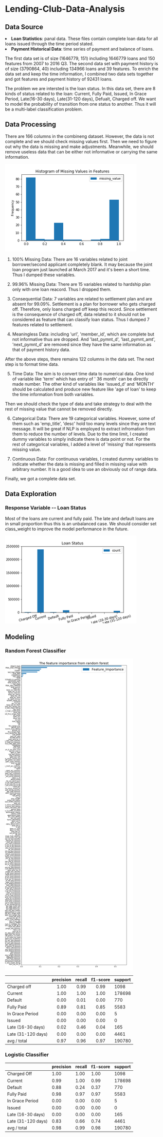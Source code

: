 # Lending-Club-Data-Analysis
## Data Source
<li> <strong>Loan Statistics</strong>: panal data. These files contain complete loan data for all loans issued through the time period stated. </li>
<li><strong>Payment Historical Data</strong>: time series of payment and balance of loans.</li> 

The first data set is of size (1646779, 151) including 1646779  loans and 150 features from 2007 to 2016 Q3. The second data set with payment history is of size (3790864, 40) including 134966 loans and 39 features. To enrich the data set and keep the time information, I combined two data sets together and got features and payment history of 92431 loans. 

The problem we are intersted is the loan status. In this data set, there are 8 kinds of status related to the loan: Current, Fully Paid, Issued, In Grace Period, Late(16-30 days), Late(31-120 days), Defualt, Charged off. We want to model the probability of transition from one status to another. Thus it will be a multi-label classification problem. 

## Data Processing
There are 166 columns in the combineng dataset. However, the data is not complete and we should check missing values first. Then we need to figure out why the data is missing and make adjustments. Meanwhile, we should remove useless data that can be either not informative or carrying the same information.

<img src="/image/missing_value_dist.png">

1. 100% Missing Data: There are 16 variables related to joint borrower/second applicant completely blank. It may because the joint loan program just launched at March 2017 and it's been a short time. Thus I dumped these variables.

2. 99.96% Missing Data: There are 15 variables related to hardship plan only with one loan reacord. Thus I dropped them.

3. Consequential Data: 7 variables are related to settlement plan and are absent for 99.09%. Settlement is a plan for borrower who gets charged off. Therefore, only loans charged off keep this record. Since settlement is the consequence of charged off, data related to it should not be considered as feature that can classify loan status. Thus I dumped 7 features related to settlement.

4. Meaningless Data: including 'url', 'member_id', which are complete but not informative thus are dropped. And 'last_pymnt_d', 'last_pymnt_amt', 'next_pymnt_d' are removed since they have the same information as that of payment history data.

After the above steps, there remains 122 columns in the data set. The next step is to format time data. 

5. Time Data: The aim is to convert time data to numerical data. One kind of variable like 'term' which has entry of ' 36 month' can be directly made number. The other kind of variables like 'issued_d' and 'MONTH' should be calculated and produce new feature like 'age of loan' to keep the time information from both variables.

Then we should check the type of data and take strategy to deal with the rest of missing value that cannot be removed directly. 

6. Categorical Data: There are 19 categorical variables. However, some of them such as 'emp_title', 'desc' hold too many levels since they are text message. It will be great if NLP is employed to extract infromation from them to reduce the number of levels. Due to the time limit, I created dummy variables to simply indicate there is data point or not. For the rest of categorical variables, I added a level of 'missing' that represents missing value. 

7. Continuous Data: For continuous variables, I created dummy variables to indicate whether the data is missing and filled in missing value with arbitrary number. It is a good idea to use an obviously out of range data.

Finally, we got a complete data set. 

## Data Exploration
### Response Variable -- Loan Status
Most of the loans are current and fully paid. The late and default loans are in small proportion thus this is an unbalanced case. We should consider set class_weight to improve the model performance in the future.

<img src="/image/loan_status_dist.png">

## Modeling
### Random Forest Classifier

<img src="/image/feature_importance.png">

|                    | precision | recall | f1-score | support |
|--------------------|:---------:|:------:|:--------:|:--------|
| Charged off        |      1.00 |   0.99 |     0.99 |    1098 |
| Current            |      1.00 |   1.00 |     1.00 |  178698 |
| Default            |     0.00  |  0.01  |  0.00    |     770 |
| Fully Paid         |      0.89 |  0.81  |    0.85  |    5583 |
| In Grace Period    |   0.00    |  0.00  |    0.00  |       5 |
| Issued             |    0.00   |   0.00 |    0.00  |     0   |
| Late (16-30 days)  |    0.02   |  0.46  |  0.04    |    165  |
| Late (31-120 days) |    0.00   |  0.00  |   0.00   |   4461  |
| avg / total        |    0.97   |   0.96 |    0.97  |  190780 |

### Logistic Classifier

|                   | precision |   recall | f1-score |  support|
|-------------------|:----------|:---------|:---------|:--------|
|       Charged Off |      1.00 |     1.00 |     1.00 |     1098|
|           Current |      0.99 |     1.00 |     0.99 |   178698|
|           Default |      0.88 |     0.24 |     0.37 |      770|
|        Fully Paid |      0.98 |     0.97 |     0.97 |     5583|
|   In Grace Period |      0.00 |     0.00 |     0.00 |        5|
|            Issued |      0.00 |     0.00 |     0.00 |        0|
| Late (16-30 days) |      0.00 |     0.00 |     0.00 |      165|
|Late (31-120 days) |      0.83 |     0.66 |     0.74 |     4461|
|       avg / total |      0.98 |     0.99 |     0.98 |   190780|
